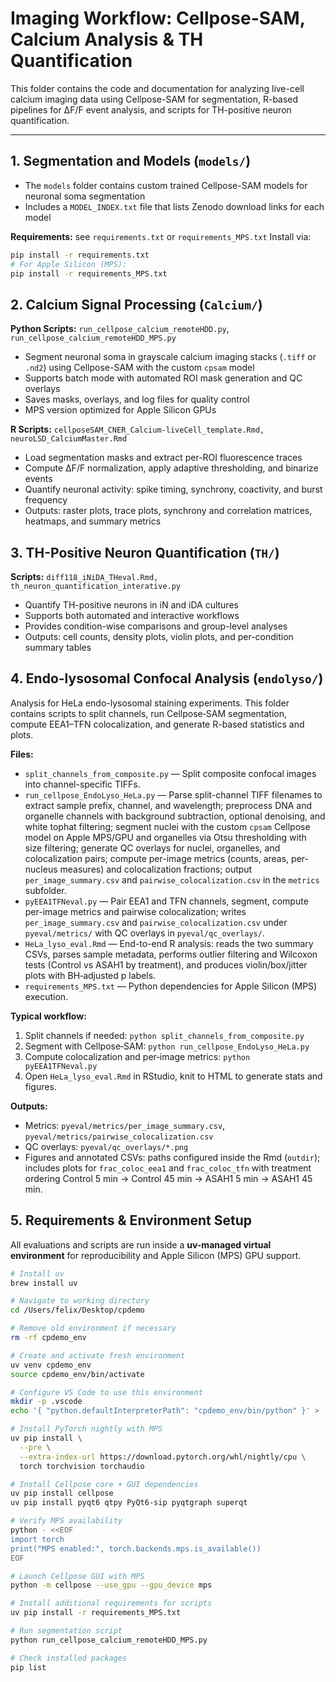 # Imaging Workflow: Cellpose-SAM, Calcium Analysis & TH Quantification

This folder contains the code and documentation for analyzing live-cell calcium imaging data using Cellpose-SAM for segmentation, R-based pipelines for ΔF/F event analysis, and scripts for TH-positive neuron quantification.

---

## 1. Segmentation and Models (`models/`)
- The `models` folder contains custom trained Cellpose-SAM models for neuronal soma segmentation
- Includes a `MODEL_INDEX.txt` file that lists Zenodo download links for each model

**Requirements:** see `requirements.txt` or `requirements_MPS.txt`
Install via:
```bash
pip install -r requirements.txt
# For Apple Silicon (MPS):
pip install -r requirements_MPS.txt
```


## 2. Calcium Signal Processing (`Calcium/`)
**Python Scripts:** `run_cellpose_calcium_remoteHDD.py`, `run_cellpose_calcium_remoteHDD_MPS.py`
- Segment neuronal soma in grayscale calcium imaging stacks (`.tiff` or `.nd2`) using Cellpose-SAM with the custom `cpsam` model
- Supports batch mode with automated ROI mask generation and QC overlays
- Saves masks, overlays, and log files for quality control
- MPS version optimized for Apple Silicon GPUs

**R Scripts:** `cellposeSAM_CNER_Calcium-liveCell_template.Rmd, neuroLSD_CalciumMaster.Rmd`
- Load segmentation masks and extract per-ROI fluorescence traces
- Compute ΔF/F normalization, apply adaptive thresholding, and binarize events
- Quantify neuronal activity: spike timing, synchrony, coactivity, and burst frequency
- Outputs: raster plots, trace plots, synchrony and correlation matrices, heatmaps, and summary metrics


## 3. TH-Positive Neuron Quantification (`TH/`)

**Scripts:** `diff118_iNiDA_THeval.Rmd, th_neuron_quantification_interative.py`
- Quantify TH-positive neurons in iN and iDA cultures
- Supports both automated and interactive workflows
- Provides condition-wise comparisons and group-level analyses
- Outputs: cell counts, density plots, violin plots, and per-condition summary tables


## 4. Endo-lysosomal Confocal Analysis (`endolyso/`)

Analysis for HeLa endo-lysosomal staining experiments. This folder contains scripts to split channels, run Cellpose‑SAM segmentation, compute EEA1–TFN colocalization, and generate R-based statistics and plots.

**Files:**
- `split_channels_from_composite.py` — Split composite confocal images into channel-specific TIFFs.
- `run_cellpose_EndoLyso_HeLa.py` — Parse split-channel TIFF filenames to extract sample prefix, channel, and wavelength; preprocess DNA and organelle channels with background subtraction, optional denoising, and white tophat filtering; segment nuclei with the custom `cpsam` Cellpose model on Apple MPS/GPU and organelles via Otsu thresholding with size filtering; generate QC overlays for nuclei, organelles, and colocalization pairs; compute per-image metrics (counts, areas, per-nucleus measures) and colocalization fractions; output `per_image_summary.csv` and `pairwise_colocalization.csv` in the `metrics` subfolder.
- `pyEEA1TFNeval.py` — Pair EEA1 and TFN channels, segment, compute per-image metrics and pairwise colocalization; writes `per_image_summary.csv` and `pairwise_colocalization.csv` under `pyeval/metrics/` with QC overlays in `pyeval/qc_overlays/`.
- `HeLa_lyso_eval.Rmd` — End-to-end R analysis: reads the two summary CSVs, parses sample metadata, performs outlier filtering and Wilcoxon tests (Control vs ASAH1 by treatment), and produces violin/box/jitter plots with BH‑adjusted p labels.
- `requirements_MPS.txt` — Python dependencies for Apple Silicon (MPS) execution.

**Typical workflow:**
1. Split channels if needed: `python split_channels_from_composite.py`
2. Segment with Cellpose‑SAM: `python run_cellpose_EndoLyso_HeLa.py`
3. Compute colocalization and per‑image metrics: `python pyEEA1TFNeval.py`
4. Open `HeLa_lyso_eval.Rmd` in RStudio, knit to HTML to generate stats and figures.

**Outputs:**
- Metrics: `pyeval/metrics/per_image_summary.csv`, `pyeval/metrics/pairwise_colocalization.csv`
- QC overlays: `pyeval/qc_overlays/*.png`
- Figures and annotated CSVs: paths configured inside the Rmd (`outdir`); includes plots for `frac_coloc_eea1` and `frac_coloc_tfn` with treatment ordering Control 5 min → Control 45 min → ASAH1 5 min → ASAH1 45 min.


## 5. Requirements & Environment Setup

All evaluations and scripts are run inside a **uv-managed virtual environment** for reproducibility and Apple Silicon (MPS) GPU support.  

```bash
# Install uv
brew install uv

# Navigate to working directory
cd /Users/felix/Desktop/cpdemo

# Remove old environment if necessary
rm -rf cpdemo_env

# Create and activate fresh environment
uv venv cpdemo_env
source cpdemo_env/bin/activate

# Configure VS Code to use this environment
mkdir -p .vscode
echo '{ "python.defaultInterpreterPath": "cpdemo_env/bin/python" }' > .vscode/settings.json

# Install PyTorch nightly with MPS
uv pip install \
  --pre \
  --extra-index-url https://download.pytorch.org/whl/nightly/cpu \
  torch torchvision torchaudio

# Install Cellpose core + GUI dependencies
uv pip install cellpose
uv pip install pyqt6 qtpy PyQt6-sip pyqtgraph superqt

# Verify MPS availability
python - <<EOF
import torch
print("MPS enabled:", torch.backends.mps.is_available())
EOF

# Launch Cellpose GUI with MPS
python -m cellpose --use_gpu --gpu_device mps

# Install additional requirements for scripts
uv pip install -r requirements_MPS.txt

# Run segmentation script
python run_cellpose_calcium_remoteHDD_MPS.py

# Check installed packages
pip list